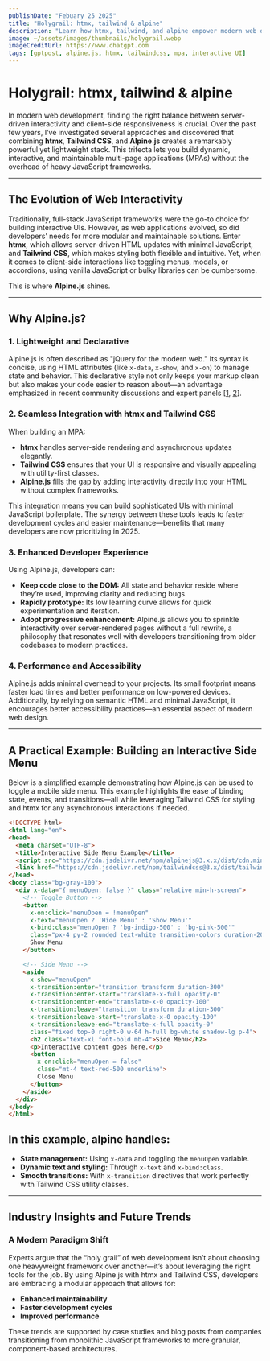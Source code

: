 ```yaml
---
publishDate: "Febuary 25 2025"
title: "Holygrail: htmx, tailwind & alpine"
description: "Learn how htmx, tailwind, and alpine empower modern web development with efficient state management, dynamic styling, and smooth transitions. Boost interactivity, maintainability, and performance."
image: ~/assets/images/thumbnails/holygrail.webp
imageCreditUrl: https://www.chatgpt.com
tags: [gptpost, alpine.js, htmx, tailwindcss, mpa, interactive UI]
---
```


# Holygrail: htmx, tailwind & alpine

In modern web development, finding the right balance between server-driven interactivity and client-side responsiveness is crucial. Over the past few years, I’ve investigated several approaches and discovered that combining **htmx**, **Tailwind CSS**, and **Alpine.js** creates a remarkably powerful yet lightweight stack. This trifecta lets you build dynamic, interactive, and maintainable multi-page applications (MPAs) without the overhead of heavy JavaScript frameworks.

---

## The Evolution of Web Interactivity

Traditionally, full-stack JavaScript frameworks were the go-to choice for building interactive UIs. However, as web applications evolved, so did developers’ needs for more modular and maintainable solutions. Enter **htmx**, which allows server-driven HTML updates with minimal JavaScript, and **Tailwind CSS**, which makes styling both flexible and intuitive. Yet, when it comes to client-side interactions like toggling menus, modals, or accordions, using vanilla JavaScript or bulky libraries can be cumbersome.

This is where **Alpine.js** shines.

---

## Why Alpine.js?

### 1. **Lightweight and Declarative**
Alpine.js is often described as "jQuery for the modern web." Its syntax is concise, using HTML attributes (like `x-data`, `x-show`, and `x-on`) to manage state and behavior. This declarative style not only keeps your markup clean but also makes your code easier to reason about—an advantage emphasized in recent community discussions and expert panels [[1](https://htmx.org), [2](https://alpinejs.dev)].

### 2. **Seamless Integration with htmx and Tailwind CSS**
When building an MPA:
- **htmx** handles server-side rendering and asynchronous updates elegantly.
- **Tailwind CSS** ensures that your UI is responsive and visually appealing with utility-first classes.
- **Alpine.js** fills the gap by adding interactivity directly into your HTML without complex frameworks.
  
This integration means you can build sophisticated UIs with minimal JavaScript boilerplate. The synergy between these tools leads to faster development cycles and easier maintenance—benefits that many developers are now prioritizing in 2025.

### 3. **Enhanced Developer Experience**
Using Alpine.js, developers can:
- **Keep code close to the DOM:** All state and behavior reside where they’re used, improving clarity and reducing bugs.
- **Rapidly prototype:** Its low learning curve allows for quick experimentation and iteration.
- **Adopt progressive enhancement:** Alpine.js allows you to sprinkle interactivity over server-rendered pages without a full rewrite, a philosophy that resonates well with developers transitioning from older codebases to modern practices.

### 4. **Performance and Accessibility**
Alpine.js adds minimal overhead to your projects. Its small footprint means faster load times and better performance on low-powered devices. Additionally, by relying on semantic HTML and minimal JavaScript, it encourages better accessibility practices—an essential aspect of modern web design.

---

## A Practical Example: Building an Interactive Side Menu

Below is a simplified example demonstrating how Alpine.js can be used to toggle a mobile side menu. This example highlights the ease of binding state, events, and transitions—all while leveraging Tailwind CSS for styling and htmx for any asynchronous interactions if needed.

```html
<!DOCTYPE html>
<html lang="en">
<head>
  <meta charset="UTF-8">
  <title>Interactive Side Menu Example</title>
  <script src="https://cdn.jsdelivr.net/npm/alpinejs@3.x.x/dist/cdn.min.js" defer></script>
  <link href="https://cdn.jsdelivr.net/npm/tailwindcss@3.x/dist/tailwind.min.css" rel="stylesheet">
</head>
<body class="bg-gray-100">
  <div x-data="{ menuOpen: false }" class="relative min-h-screen">
    <!-- Toggle Button -->
    <button 
      x-on:click="menuOpen = !menuOpen" 
      x-text="menuOpen ? 'Hide Menu' : 'Show Menu'" 
      x-bind:class="menuOpen ? 'bg-indigo-500' : 'bg-pink-500'"
      class="px-4 py-2 rounded text-white transition-colors duration-200">
      Show Menu
    </button>

    <!-- Side Menu -->
    <aside 
      x-show="menuOpen" 
      x-transition:enter="transition transform duration-300"
      x-transition:enter-start="translate-x-full opacity-0"
      x-transition:enter-end="translate-x-0 opacity-100"
      x-transition:leave="transition transform duration-300"
      x-transition:leave-start="translate-x-0 opacity-100"
      x-transition:leave-end="translate-x-full opacity-0"
      class="fixed top-0 right-0 w-64 h-full bg-white shadow-lg p-4">
      <h2 class="text-xl font-bold mb-4">Side Menu</h2>
      <p>Interactive content goes here.</p>
      <button 
        x-on:click="menuOpen = false" 
        class="mt-4 text-red-500 underline">
        Close Menu
      </button>
    </aside>
  </div>
</body>
</html>
```
## In this example, alpine handles:

- **State management:** Using `x-data` and toggling the `menuOpen` variable.
- **Dynamic text and styling:** Through `x-text` and `x-bind:class`.
- **Smooth transitions:** With `x-transition` directives that work perfectly with Tailwind CSS utility classes.

---

## Industry Insights and Future Trends

### A Modern Paradigm Shift
Experts argue that the “holy grail” of web development isn’t about choosing one heavyweight framework over another—it’s about leveraging the right tools for the job. By using Alpine.js with htmx and Tailwind CSS, developers are embracing a modular approach that allows for:

- **Enhanced maintainability**
- **Faster development cycles**
- **Improved performance**

These trends are supported by case studies and blog posts from companies transitioning from monolithic JavaScript frameworks to more granular, component-based architectures.

